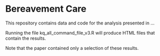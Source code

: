 # Bereavement Care

This repository contains data and code for the analysis presented in ...

Running the file kq_all_command_file_v3.R will produce HTML files that contain the results.

Note that the paper contained only a selection of these results.

